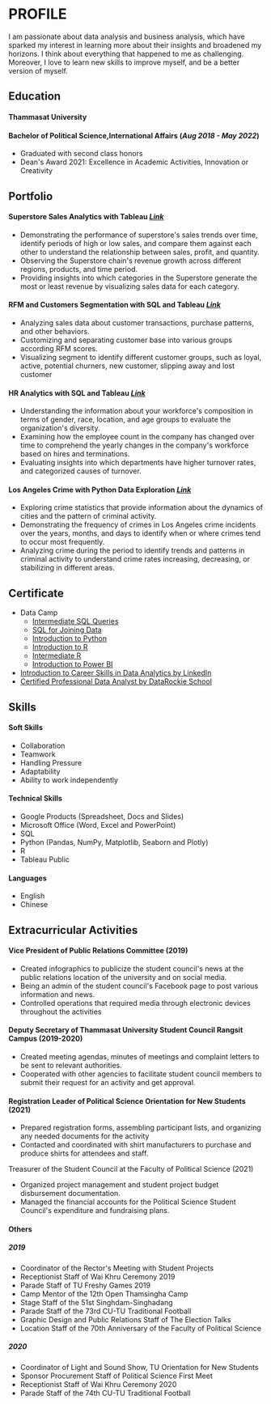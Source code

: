 # PROFILE
I am passionate about data analysis and business analysis, which have sparked my interest in learning more about their insights and broadened my horizons. I think about everything that happened to me as challenging. Moreover, I love to learn new skills to improve myself, and be a better version of myself.

## Education
#### Thammasat University
#### Bachelor of Political Science,International Affairs (_Aug 2018 - May 2022_)
- Graduated with second class honors
- Dean's Award 2021: Excellence in Academic Activities, Innovation or Creativity

## Portfolio
#### Superstore Sales Analytics with Tableau [_Link_](https://public.tableau.com/views/SuperstoreSalesDashboard_16896816266740/Dashboard1?:language=en-US&:display_count=n&:origin=viz_share_link)
- Demonstrating the performance of superstore's sales trends over time, identify periods of high or low sales, and compare them against each other to understand the relationship between sales, profit, and quantity.
- Observing the Superstore chain's revenue growth across different regions, products, and time period.
- Providing insights into which categories in the Superstore generate the most or least revenue by visualizing sales data for each category.


#### RFM and Customers Segmentation with SQL and Tableau [_Link_](https://github.com/Jirawan1998/Portfolio/tree/main/rfm_sql)
- Analyzing sales data about customer transactions, purchase patterns, and other behaviors.
- Customizing and separating customer base into various groups according RFM scores.
- Visualizing segment to identify different customer groups, such as loyal, active, potential churners, new customer, slipping away and lost customer

#### HR Analytics with SQL and Tableau [_Link_](https://github.com/Jirawan1998/Portfolio/tree/main/hr_analytics_sql)
- Understanding the information about your workforce's composition in terms of gender, race, location, and age groups to evaluate the organization's diversity.
- Examining how the employee count in the company has changed over time to comprehend the yearly changes in the company's workforce based on hires and terminations.
- Evaluating insights into which departments have higher turnover rates, and categorized causes of turnover.

#### Los Angeles Crime with Python Data Exploration [_Link_](https://github.com/Jirawan1998/Portfolio/tree/main/los_angeles_crm_python)
- Exploring crime statistics that provide information about the dynamics of cities and the pattern of criminal activity.
- Demonstrating the frequency of crimes in Los Angeles crime incidents over the years, months, and days to  identify  when or where crimes tend to occur most frequently.
- Analyzing crime during the period to identify trends and patterns in criminal activity to understand crime rates increasing, decreasing, or stabilizing in different areas.

## Certificate  
- Data Camp
  - [Intermediate SQL Queries](https://www.datacamp.com/statement-of-accomplishment/course/4aa665eed5cd26d83acbd0a99aac059d1195cf08?raw=1)
  - [SQL for Joining Data](https://www.datacamp.com/statement-of-accomplishment/course/c4423b5479bcbe367e2d848252e09905b98d0314?share=true)
  - [Introduction to Python](https://www.datacamp.com/statement-of-accomplishment/course/3aec1e84d4a2aaba1623331023b0562a7483d43e)
  - [Introduction to R](https://www.datacamp.com/statement-of-accomplishment/course/436c971d8c6f71ccddfb95c178d6ea7992a07d55)
  - [Intermediate R](https://www.datacamp.com/statement-of-accomplishment/course/d5dc3e1f6dde7ca9c154827f0690ab61e93c4084)
  - [Introduction to Power BI](https://www.datacamp.com/statement-of-accomplishment/course/6652231b6b96f236455d50c4ea987a51c42cd160)
- [Introduction to Career Skills in Data Analytics by LinkedIn](https://www.linkedin.com/learning/certificates/21b87e281d554b77fe428aaf3bc7eb3c68e13a139b9a166e59ad709b5f92949c)
- [Certified Professional Data Analyst by DataRockie School](https://badgr.com/public/assertions/ot5oS6frRE-k08LUfKDvlw)

## Skills
#### Soft Skills
- Collaboration
- Teamwork
- Handling Pressure
- Adaptability
- Ability to work independently

#### Technical Skills
- Google Products (Spreadsheet, Docs and Slides)
- Microsoft Office (Word, Excel and PowerPoint)
- SQL
- Python (Pandas, NumPy, Matplotlib, Seaborn and Plotly)
- R 
- Tableau Public

#### Languages
- English
- Chinese

## Extracurricular Activities
#### Vice President of Public Relations Committee (2019)
- Created infographics to publicize the student council's news at  the public relations location of the university and on social media.
- Being an admin of the student council's Facebook page to post various information and news.
- Controlled operations that required media through electronic devices throughout the activities

#### Deputy Secretary of Thammasat University Student Council Rangsit Campus (2019-2020)
- Created meeting agendas, minutes of meetings and complaint letters to be sent to relevant authorities.
- Cooperated with other agencies to facilitate student council members to submit their request for an activity and get approval.

#### Registration Leader of Political Science Orientation for New Students (2021)
- Prepared registration forms, assembling participant lists, and organizing any needed documents for the activity
- Contacted and coordinated with shirt manufacturers to purchase and produce shirts for attendees and staff.

Treasurer of the Student Council at the Faculty of Political Science (2021)
- Organized project management and student project budget disbursement documentation. 
- Managed the financial accounts for the Political Science Student Council's expenditure and fundraising plans.

#### Others
##### 2019
- Coordinator of the Rector's Meeting with Student Projects
- Receptionist Staff of Wai Khru Ceremony 2019
- Parade Staff of TU Freshy Games 2019
- Camp Mentor of the 12th Open Thamsingha Camp
- Stage Staff of the 51st Singhdam-Singhadang
- Parade Staff of the 73rd CU-TU Traditional Football
- Graphic Design and Public Relations Staff of The Election Talks
- Location Staff of the 70th Anniversary of the Faculty of Political Science

##### 2020
- Coordinator of Light and Sound Show, TU Orientation for New Students
- Sponsor Procurement Staff of Political Science First Meet
- Receptionist Staff of Wai Khru Ceremony 2020
- Parade Staff of the 74th CU-TU Traditional Football



